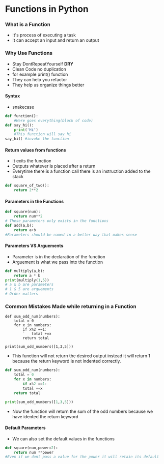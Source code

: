 # Functions in Python

### What is a Function
* It's process of executing a task
* It can accept an input and return an output

### Why Use Functions
* Stay DontRepeatYourself **DRY** 
* Clean Code no duplication
* for example print() function
* They can help you refactor
* They help us organize things better

#### Syntax
* snakecase
```Python
def function():
    #Here goes everything(block of code)
def say_hi():
    print('Hi')
    #This function will say hi
say_hi() #invoke the function
```

#### Return values from functions
* It exits the function
* Outputs whatever is placed after a return
* Everytime there is a function call there is an instruction added to the stack
```Python
def square_of_two():
    return 2**2

```

#### Parameters in the Functions

```Python
def square(num):
    return num**2
# These parameters only exists in the functions
def add(a,b):
    return a+b    
#Parameters should be named in a better way that makes sense
```

#### Parameters VS Arguements
* Parameter is in the declaration of the function
* Arguement is what we pass into the function

```Python
def multiply(a,b):
    return a * b
print(multiply(1,5))
# a & b are parameters
# 1 & 5 are arguements
# Order matters
```

### Common Mistakes Made while returning in a Function
```Python3
def sum_odd_num(numbers):
    total = 0
    for x in numbers:
        if x%2 ==1:
        `   total +=x
        return total

print(sum_odd_numbers([1,3,5]))        
```
* This function will not return the desired output instead it will return 1 because the return keyword is not indented correctly.
```Python
def sum_odd_num(numbers):
    total = 0
    for x in numbers:
        if x%2 ==1:
        total +=x
    return total

print(sum_odd_numbers([1,3,5]))  
```

* Now the function will return the sum of the odd numbers because we have idented the return keyword

#### Default Parameters
* We can also set the default values in the functions

```Python
def square(num,power=2):
    return num **power
#Even if we dont pass a value for the power it will retain its default value 2
```
